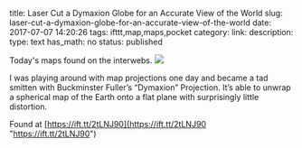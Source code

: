 title: Laser Cut a Dymaxion Globe for an Accurate View of the World
slug: laser-cut-a-dymaxion-globe-for-an-accurate-view-of-the-world
date: 2017-07-07 14:20:26
tags: ifttt,map,maps,pocket
category: 
link: 
description: 
type: text
has_math: no
status: published

Today's maps found on the interwebs. ![](https://ift.tt/2sM4q01)  
  

I was playing around with map projections one day and became a tad smitten with Buckminster Fuller’s “Dymaxion” Projection. It’s able to unwrap a spherical map of the Earth onto a flat plane with surprisingly little distortion.  
  

Found at [https://ift.tt/2tLNJ90](https://ift.tt/2tLNJ90 "https://ift.tt/2tLNJ90")



